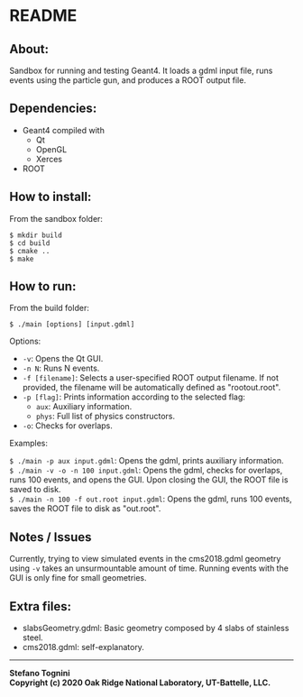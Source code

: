 
README
======


About:
------

Sandbox for running and testing Geant4. It loads a gdml input file, runs events
using the particle gun, and produces a ROOT output file.


Dependencies:
-------------

* Geant4 compiled with
  * Qt
  * OpenGL
  * Xerces
* ROOT


How to install:
---------------

From the sandbox folder:

```
$ mkdir build  
$ cd build  
$ cmake ..  
$ make
```


How to run:
-----------

From the build folder:

```
$ ./main [options] [input.gdml]
```

Options:

* `-v`: Opens the Qt GUI.
* `-n N`: Runs N events.  
* `-f [filename]`: Selects a user-specified ROOT output filename. If not provided, the filename will be automatically defined as "rootout.root".   
* `-p [flag]`: Prints information according to the selected flag:   
  * `aux`: Auxiliary information.   
  * `phys`: Full list of physics constructors.   
* `-o`: Checks for overlaps.

Examples:  

`$ ./main -p aux input.gdml`: Opens the gdml, prints auxiliary information.  
`$ ./main -v -o -n 100 input.gdml`: Opens the gdml, checks for overlaps, runs 100 events, and opens the GUI. Upon closing the GUI, the ROOT file is saved to disk.  
`$ ./main -n 100 -f out.root input.gdml`: Opens the gdml, runs 100 events, saves the ROOT file to disk as "out.root".


Notes / Issues
--------------

Currently, trying to view simulated events in the cms2018.gdml geometry using `-v` takes an
unsurmountable amount of time. Running events with the GUI is only fine for small geometries.


Extra files:
------------

* slabsGeometry.gdml: Basic geometry composed by 4 slabs of stainless steel.
* cms2018.gdml: self-explanatory.

___
**Stefano Tognini**  
**Copyright (c) 2020 Oak Ridge National Laboratory, UT-Battelle, LLC.**

